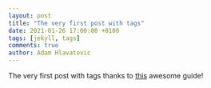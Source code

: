```yaml
---
layout: post
title: "The very first post with tags"
date: 2021-01-26 17:00:00 +0100
tags: [jekyll, tags]
comments: true
author: Adam Hlavatovic
---
```


The very first post with tags thanks to [this](https://longqian.me/2017/02/09/github-jekyll-tag/) awesome guide!
